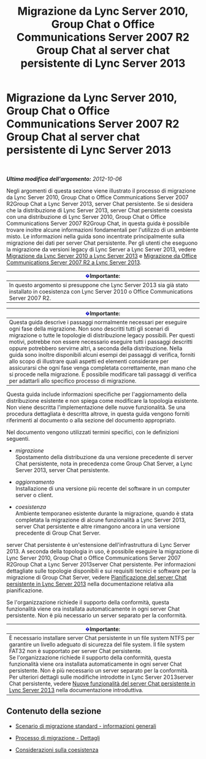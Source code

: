 ﻿---
title: Migrazione da Lync Server 2010, Group Chat o Office Communications Server 2007 R2 Group Chat al server chat persistente di Lync Server 2013
TOCTitle: Migrazione da Lync Server 2010, Group Chat o Office Communications Server 2007 R2 Group Chat al server chat persistente di Lync Server 2013
ms:assetid: 5b4d3db1-6eba-4932-b49c-f60bcf9488f9
ms:mtpsurl: https://technet.microsoft.com/it-it/library/Gg615442(v=OCS.15)
ms:contentKeyID: 49300655
ms.date: 08/24/2015
mtps_version: v=OCS.15
ms.translationtype: HT
---

# Migrazione da Lync Server 2010, Group Chat o Office Communications Server 2007 R2 Group Chat al server chat persistente di Lync Server 2013

 

_**Ultima modifica dell'argomento:** 2012-10-06_

Negli argomenti di questa sezione viene illustrato il processo di migrazione da Lync Server 2010, Group Chat o Office Communications Server 2007 R2Group Chat a Lync Server 2013, server Chat persistente. Se si desidera che la distribuzione di Lync Server 2013, server Chat persistente coesista con una distribuzione di Lync Server 2010, Group Chat o Office Communications Server 2007 R2Group Chat, in questa guida è possibile trovare inoltre alcune informazioni fondamentali per l'utilizzo di un ambiente misto. Le informazioni nella guida sono incentrate principalmente sulla migrazione dei dati per server Chat persistente. Per gli utenti che eseguono la migrazione da versioni legacy di Lync Server a Lync Server 2013, vedere [Migrazione da Lync Server 2010 a Lync Server 2013](migration-from-lync-server-2010-to-lync-server-2013.md) e [Migrazione da Office Communications Server 2007 R2 a Lync Server 2013](migration-from-office-communications-server-2007-r2-to-lync-server-2013.md).

<table>
<thead>
<tr class="header">
<th><img src="images/Gg412908.important(OCS.15).gif" title="important" alt="important" />Importante:</th>
</tr>
</thead>
<tbody>
<tr class="odd">
<td>In questo argomento si presuppone che Lync Server 2013 sia già stato installato in coesistenza con Lync Server 2010 o Office Communications Server 2007 R2.</td>
</tr>
</tbody>
</table>


<table>
<thead>
<tr class="header">
<th><img src="images/Gg412908.important(OCS.15).gif" title="important" alt="important" />Importante:</th>
</tr>
</thead>
<tbody>
<tr class="odd">
<td>Questa guida descrive i passaggi normalmente necessari per eseguire ogni fase della migrazione. Non sono descritti tutti gli scenari di migrazione o tutte le topologie di distribuzione legacy possibili. Per questi motivi, potrebbe non essere necessario eseguire tutti i passaggi descritti oppure potrebbero servirne altri, a seconda della distribuzione. Nella guida sono inoltre disponibili alcuni esempi dei passaggi di verifica, forniti allo scopo di illustrare quali aspetti ed elementi considerare per assicurarsi che ogni fase venga completata correttamente, man mano che si procede nella migrazione. È possibile modificare tali passaggi di verifica per adattarli allo specifico processo di migrazione.</td>
</tr>
</tbody>
</table>


Questa guida include informazioni specifiche per l'aggiornamento della distribuzione esistente e non spiega come modificare la topologia esistente. Non viene descritta l'implementazione delle nuove funzionalità. Se una procedura dettagliata è descritta altrove, in questa guida vengono forniti riferimenti al documento o alla sezione del documento appropriato.

Nel documento vengono utilizzati termini specifici, con le definizioni seguenti.

  - *migrazione*   
    Spostamento della distribuzione da una versione precedente di server Chat persistente, nota in precedenza come Group Chat Server, a Lync Server 2013, server Chat persistente.

<!-- end list -->

  - *aggiornamento*   
    Installazione di una versione più recente del software in un computer server o client.

<!-- end list -->

  - *coesistenza*   
    Ambiente temporaneo esistente durante la migrazione, quando è stata completata la migrazione di alcune funzionalità a Lync Server 2013, server Chat persistente e altre rimangono ancora in una versione precedente di Group Chat Server.

server Chat persistente è un'estensione dell'infrastruttura di Lync Server 2013. A seconda della topologia in uso, è possibile eseguire la migrazione di Lync Server 2010, Group Chat o Office Communications Server 2007 R2Group Chat a Lync Server 2013server Chat persistente. Per informazioni dettagliate sulle topologie disponibili e sui requisiti tecnici e software per la migrazione di Group Chat Server, vedere [Pianificazione del server Chat persistente in Lync Server 2013](lync-server-2013-planning-for-persistent-chat-server.md) nella documentazione relativa alla pianificazione.

Se l'organizzazione richiede il supporto della conformità, questa funzionalità viene ora installata automaticamente in ogni server Chat persistente. Non è più necessario un server separato per la conformità.

<table>
<thead>
<tr class="header">
<th><img src="images/Gg412908.important(OCS.15).gif" title="important" alt="important" />Importante:</th>
</tr>
</thead>
<tbody>
<tr class="odd">
<td>È necessario installare server Chat persistente in un file system NTFS per garantire un livello adeguato di sicurezza del file system. Il file system FAT32 non è supportato per server Chat persistente.<br />
Se l'organizzazione richiede il supporto della conformità, questa funzionalità viene ora installata automaticamente in ogni server Chat persistente. Non è più necessario un server separato per la conformità. Per ulteriori dettagli sulle modifiche introdotte in Lync Server 2013server Chat persistente, vedere <a href="lync-server-2013-new-persistent-chat-server-features.md">Nuove funzionalità del server Chat persistente in Lync Server 2013</a> nella documentazione introduttiva.</td>
</tr>
</tbody>
</table>


## Contenuto della sezione

  - [Scenario di migrazione standard - informazioni generali](standard-migration-scenario-high-level.md)

  - [Processo di migrazione - Dettagli](migration-process-details.md)

  - [Considerazioni sulla coesistenza](coexistence-considerations.md)

